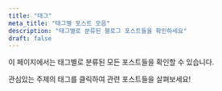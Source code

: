 ```yaml
---
title: "태그"
meta_title: "태그별 포스트 모음"
description: "태그별로 분류된 블로그 포스트들을 확인하세요"
draft: false
---
```


이 페이지에서는 태그별로 분류된 모든 포스트들을 확인할 수 있습니다.

관심있는 주제의 태그를 클릭하여 관련 포스트들을 살펴보세요!
